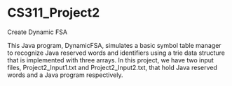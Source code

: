 # CS311_Project2
Create Dynamic FSA

This Java program, DynamicFSA, simulates a basic symbol table manager to recognize Java reserved words and identifiers using a trie data structure that is implemented with three arrays. In this project, we have two input files, Project2_Input1.txt and Project2_Input2.txt, that hold Java reserved words and a Java program respectively.
